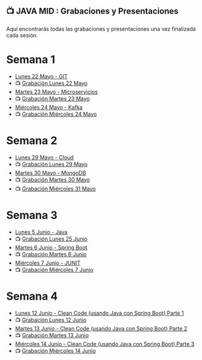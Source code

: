 ## 📺 JAVA MID : Grabaciones y Presentaciones
Aquí encontrarás todas las grabaciones y presentaciones una vez finalizada cada sesión.

# Semana 1
- [Lunes 22 Mayo - GIT](https://drive.google.com/file/d/1vzvmHxX6dvEaBsoSHXTCaOlJBRXA1ATx/view?usp=sharing)
- 📺 [Grabación Lunes 22 Mayo](https://drive.google.com/file/d/1zx18TRIP4kQ2RmAYZGXaMICP9Vr7bwjt/view?usp=sharing)
- [Martes 23 Mayo - Microservicios](https://drive.google.com/file/d/1-H6MBqMNY9BB4WbiKGwVtt_PyZqRQI4c/view?usp=sharing)
- 📺 [Grabación Martes 23 Mayo ](https://drive.google.com/file/d/1-NeQ9lEds8sqOkrCKocbioTIRWBnQs5K/view?usp=sharing)
- [Miércoles 24 Mayo - Kafka](https://drive.google.com/file/d/14u8koj7VuypDJqMUXZ611thSgr16Sxbd/view?usp=sharing)
- 📺 [Grabación Miércoles 24 Mayo](https://drive.google.com/file/d/1VXm_3KaAyBxixbKP-d--m_oKXxcBejtD/view?usp=share_link)

# Semana 2
- [Lunes 29 Mayo - Cloud](https://drive.google.com/file/d/1yXVIedop2B4swbbdO9VyYyq6ug_pc39i/view?usp=sharing)
- 📺 [Grabación Lunes 29 Mayo](https://drive.google.com/file/d/1JkAJbfZ_1J2W-_aoPi_n-lT7qzQO2gkS/view?usp=sharing)
- [Martes 30 Mayo - MongoDB](https://drive.google.com/file/d/1ZefLbABVIYMVhP8LqyhlQIwKZ0moPPIm/view?usp=sharing)
- 📺 [Grabación Martes 30 Mayo ]()
- 📺 [Grabación Miércoles 31 Mayo]()

# Semana 3
- [Lunes 5 Junio - Java]()
- 📺 [Grabación Lunes 25 Junio]()
- [Martes 6 Junio - Spring Boot]()
- 📺 [Grabación Martes 6 Junio ]()
- [Miércoles 7 Junio - JUNIT]()
- 📺 [Grabación Miércoles 7 Junio]()

# Semana 4
- [Lunes 12 Junio -  Clean Code (usando Java con Spring Boot) Parte 1]()
- 📺 [Grabación Lunes 12 Junio]()
- [Martes 13 Junio - Clean Code (usando Java con Spring Boot) Parte 2]()
- 📺 [Grabación Martes 13 Junio ]()
- [Miércoles 14 Junio - Clean Code (usando Java con Spring Boot) Parte 3]()
- 📺 [Grabación Miércoles 14 Junio]()
